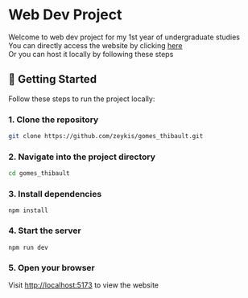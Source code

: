 
# Web Dev Project
Welcome to web dev project for my 1st year of undergraduate studies  
You can directly access the website by clicking [here](https://zeykis.github.io/gomes_thibault/)    
Or you can host it locally by following these steps   

## 🚀 Getting Started

Follow these steps to run the project locally:

### 1. Clone the repository

```sh
git clone https://github.com/zeykis/gomes_thibault.git
```
### 2. Navigate into the project directory

```sh
cd gomes_thibault
```

### 3. Install dependencies
`npm install`

### 4. Start the server
`npm run dev`

### 5. Open your browser
Visit [http://localhost:5173](http://localhost:5173) to view the website
